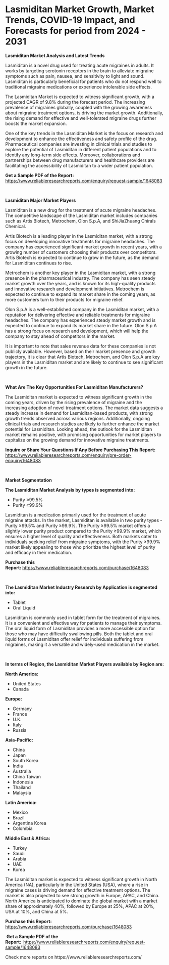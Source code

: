 <p><h1>Lasmiditan Market Growth, Market Trends, COVID-19 Impact, and Forecasts for period from 2024 - 2031</h1></p><p><strong>Lasmiditan Market Analysis and Latest Trends</strong></p>
<p><p>Lasmiditan is a novel drug used for treating acute migraines in adults. It works by targeting serotonin receptors in the brain to alleviate migraine symptoms such as pain, nausea, and sensitivity to light and sound. Lasmiditan is particularly beneficial for patients who do not respond well to traditional migraine medications or experience intolerable side effects.</p><p>The Lasmiditan Market is expected to witness significant growth, with a projected CAGR of 9.8% during the forecast period. The increasing prevalence of migraines globally, coupled with the growing awareness about migraine treatment options, is driving the market growth. Additionally, the rising demand for effective and well-tolerated migraine drugs further boosts the market expansion.</p><p>One of the key trends in the Lasmiditan Market is the focus on research and development to enhance the effectiveness and safety profile of the drug. Pharmaceutical companies are investing in clinical trials and studies to explore the potential of Lasmiditan in different patient populations and to identify any long-term side effects. Moreover, collaborations and partnerships between drug manufacturers and healthcare providers are facilitating the accessibility of Lasmiditan to a wider patient population.</p></p>
<p><strong>Get a Sample PDF of the Report:&nbsp;</strong> <a href="https://www.reliableresearchreports.com/enquiry/request-sample/1648083">https://www.reliableresearchreports.com/enquiry/request-sample/1648083</a></p>
<p>&nbsp;</p>
<p><strong>Lasmiditan Major Market Players</strong></p>
<p><p>Lasmiditan is a new drug for the treatment of acute migraine headaches. The competitive landscape of the Lasmiditan market includes companies such as Artis Biotech, Metrochem, Olon S.p.A, and ShiJiaZhuang Chirals Chemical.</p><p>Artis Biotech is a leading player in the Lasmiditan market, with a strong focus on developing innovative treatments for migraine headaches. The company has experienced significant market growth in recent years, with a growing number of customers choosing their products over competitors. Artis Biotech is expected to continue to grow in the future, as the demand for Lasmiditan continues to rise.</p><p>Metrochem is another key player in the Lasmiditan market, with a strong presence in the pharmaceutical industry. The company has seen steady market growth over the years, and is known for its high-quality products and innovative research and development initiatives. Metrochem is expected to continue to expand its market share in the coming years, as more customers turn to their products for migraine relief.</p><p>Olon S.p.A is a well-established company in the Lasmiditan market, with a reputation for delivering effective and reliable treatments for migraine headaches. The company has experienced steady market growth and is expected to continue to expand its market share in the future. Olon S.p.A has a strong focus on research and development, which will help the company to stay ahead of competitors in the market.</p><p>It is important to note that sales revenue data for these companies is not publicly available. However, based on their market presence and growth trajectory, it is clear that Artis Biotech, Metrochem, and Olon S.p.A are key players in the Lasmiditan market and are likely to continue to see significant growth in the future.</p></p>
<p>&nbsp;</p>
<p><strong>What Are The Key Opportunities For Lasmiditan Manufacturers?</strong></p>
<p><p>The Lasmiditan market is expected to witness significant growth in the coming years, driven by the rising prevalence of migraine and the increasing adoption of novel treatment options. The market data suggests a steady increase in demand for Lasmiditan-based products, with strong growth trends observed across various regions. Additionally, ongoing clinical trials and research studies are likely to further enhance the market potential for Lasmiditan. Looking ahead, the outlook for the Lasmiditan market remains positive, with promising opportunities for market players to capitalize on the growing demand for innovative migraine treatments.</p></p>
<p><strong>Inquire or Share Your Questions If Any Before Purchasing This Report:</strong> <a href="https://www.reliableresearchreports.com/enquiry/pre-order-enquiry/1648083">https://www.reliableresearchreports.com/enquiry/pre-order-enquiry/1648083</a></p>
<p>&nbsp;</p>
<p><strong>Market Segmentation</strong></p>
<p><strong>The Lasmiditan Market Analysis by types is segmented into:</strong></p>
<p><ul><li>Purity ≥99.5%</li><li>Purity ≥99.9%</li></ul></p>
<p><p>Lasmiditan is a medication primarily used for the treatment of acute migraine attacks. In the market, Lasmiditan is available in two purity types - Purity ≥99.5% and Purity ≥99.9%. The Purity ≥99.5% market offers a slightly lower purity product compared to the Purity ≥99.9% market, which ensures a higher level of quality and effectiveness. Both markets cater to individuals seeking relief from migraine symptoms, with the Purity ≥99.9% market likely appealing to those who prioritize the highest level of purity and efficacy in their medication.</p></p>
<p><strong>Purchase this Report:&nbsp;</strong><a href="https://www.reliableresearchreports.com/purchase/1648083">https://www.reliableresearchreports.com/purchase/1648083</a></p>
<p>&nbsp;</p>
<p><strong>The Lasmiditan Market Industry Research by Application is segmented into:</strong></p>
<p><ul><li>Tablet</li><li>Oral Liquid</li></ul></p>
<p><p>Lasmiditan is commonly used in tablet form for the treatment of migraines. It is a convenient and effective way for patients to manage their symptoms. The oral liquid form of Lasmiditan provides a more accessible option for those who may have difficulty swallowing pills. Both the tablet and oral liquid forms of Lasmiditan offer relief for individuals suffering from migraines, making it a versatile and widely-used medication in the market.</p></p>
<p>&nbsp;</p>
<p><strong>In terms of Region, the Lasmiditan Market Players available by Region are:</strong></p>
<p>
    <p> <strong> North America: </strong>
        <ul>
            <li>United States</li>
            <li>Canada</li>
        </ul>
        </p> 
    <p> <strong> Europe: </strong>
        <ul>
            <li>Germany</li>
            <li>France</li>
            <li>U.K.</li>
            <li>Italy</li>
            <li>Russia</li>
        </ul>
        </p> 
    <p> <strong> Asia-Pacific: </strong>
        <ul>
            <li>China</li>
            <li>Japan</li>
            <li>South Korea</li>
            <li>India</li>
            <li>Australia</li>
            <li>China Taiwan</li>
            <li>Indonesia</li>
            <li>Thailand</li>
            <li>Malaysia</li>
        </ul>
        </p> 
    <p> <strong> Latin America: </strong>
        <ul>
            <li>Mexico</li>
            <li>Brazil</li>
            <li>Argentina Korea</li>
            <li>Colombia</li>
        </ul>
        </p> 
    <p> <strong> Middle East & Africa: </strong>
        <ul>
            <li>Turkey</li>
            <li>Saudi</li>
            <li>Arabia</li>
            <li>UAE</li>
            <li>Korea</li>
        </ul>
    </p>
    </p>
<p><p>The Lasmiditan market is expected to witness significant growth in North America (NA), particularly in the United States (USA), where a rise in migraine cases is driving demand for effective treatment options. The market is also projected to see strong growth in Europe, APAC, and China. North America is anticipated to dominate the global market with a market share of approximately 40%, followed by Europe at 25%, APAC at 20%, USA at 10%, and China at 5%.</p></p>
<p><strong>Purchase this Report: </strong><a href="https://www.reliableresearchreports.com/purchase/1648083">https://www.reliableresearchreports.com/purchase/1648083</a></p>
<p>&nbsp;<strong>Get a Sample PDF of the Report:&nbsp;&nbsp;</strong><a href="https://www.reliableresearchreports.com/enquiry/request-sample/1648083">https://www.reliableresearchreports.com/enquiry/request-sample/1648083</a></p>
<p><strong></strong></p>
<p>Check more reports on https://www.reliableresearchreports.com/</p>
